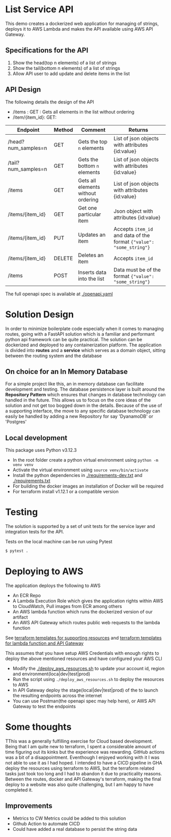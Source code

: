# List Service API

This demo creates a dockerized web application for managing of strings, deploys it to AWS Lambda and makes the API available using AWS API Gateway.

## Specifications for the API
1. Show the head(top n elements) of a list of strings
1. Show the tail(bottom n elements) of a list of strings
1. Allow API user to add update and delete items in the list

## API Design
The following details the design of the API

* /items : GET : Gets all elements in the list without ordering
* /item/{item_id}: GET: 

| Endpoint| Method | Comment | Returns
|----------|----------|----------|---|
|/head?num_samples=n|GET|Gets the top `n` elements|List of json objects with attributes {id:value}|
|/tail?num_samples=n|GET|Gets the bottom `n` elements|List of json objects with attributes {id:value}|
|/items         |GET          | Gets all elements without ordering|List of json objects with attributes {id:value} 
|/items/{item_id}          |GET          |Get one particular item |Json object with attributes {id:value}|
|/items/{item_id}          |PUT         |Updates an item|Accepts `item_id` and  data of the format `{"value": "some_string"}`|
|/items/{item_id}          |DELETE         |Deletes an item|Accepts `item_id`|
|/items          |POST          |Inserts data into the list   | Data must be of the format `{"value": "some_string"}`|

The full openapi spec is available at [./openapi.yaml](./openapi.yaml)

# Solution Design
In order to minimize boilerplate code especially when it comes to managing routes, going with a FastAPI solution which is a familiar and performant python api framework can be quite practical. The solution can be dockerized and deployed to any containerization platform. The application is divided into **routes** and a **service** which serves as a domain object, sitting between the routing system and the database

## On choice for an In Memory Database
For a simple project like this, an in memory database can facilitate development and testing. The database persistence layer is built around the **Repository Pattern** which ensures that changes in database technology can handled in the future. This allows us to focus on the core ideas of the solution and not get too bogged down in the details. Because of the use of a supporting interface, the move to any specific database technology can easily be handled by adding a new Repository for say 'DyanamoDB' or 'Postgres'

## Local development
This package uses Python v3.12.3
* In the root folder create a python virtual environment using `python -m venv venv`
* Activate the virtual environment using `source venv/bin/activate`
* Install the python dependencies in [./requirements-dev.txt](./requirements-dev.txt) and [./requirements.txt](./requirements.txt)
* For building the docker images an installation of Docker will be required
* For terraform install v1.12.1 or a compatible version


# Testing
The solution is supported by a set of unit tests for the service layer and integration tests for the API. 

Tests on the local machine can be run using Pytest
```sh
$ pytest . 
```

# Deploying to AWS
The application deploys the following to AWS
- An ECR Repo
- A Lambda Execution Role which gives the application rights within AWS to CloudWatch, Pull images from ECR among others
- An AWS lambda function which runs the dockerized version of our artifact
- An AWS API Gateway which routes public web requests to the lambda function

See [terraform templates for supporting resources](./infra/prerequisites/) and [terraform templates for lambda function and API Gateway](./infra/deploy/)

This assumes that you have setup AWS Credentials with enough rights to deploy the above mentioned resources and have configured your AWS CLI

* Modify the [./deploy_aws_resources.sh](./deploy_aws_resources.sh) to update your account id, region and environment(loca|dev|test|prod)
* Run the script using `./deploy_aws_resources.sh` to deploy the resources to AWS
* In API Gateway deploy the stage(local|dev|test|prod) of the to launch the resulting endpoints across the internet
* You can use Postman(the openapi spec may help here), or AWS API Gateway to test the endpoints

# Some thoughts
TThis was a generally fulfilling exercise for Cloud based development. Being that I am quite new to terraform, I spent a considerable amount of time figuring out its kinks but the experience was rewarding. GitHub actions was a bit of a disappointment. Eventhough I enjoyed working with it I was not able to use it as I had hoped. I intended to have a CICD pipeline in GHA deploy the resources using terraform to AWS, but the terraform related tasks just took too long and I had to abandon it due to practicality reasons. Between the routes, docker and API Gateway's terraform, making the final deploy to a website was also quite challenging, but I am happy to have completed it.

## Improvements
* Metrics to CW Metrics could be added to this solution
* Github Action to automate CICD
* Could have added a real database to persist the string data


